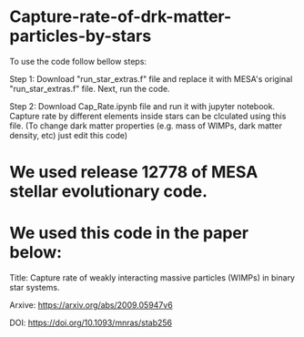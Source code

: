 # Capture-rate-of-drk-matter-particles-by-stars

To use the code follow bellow steps:

Step 1: Download "run_star_extras.f" file and replace it with MESA's original "run_star_extras.f" file. Next, run the code.

Step 2: Download Cap_Rate.ipynb file and run it with jupyter notebook. Capture rate by different elements inside stars can be clculated using this file. (To change dark matter properties (e.g. mass of WIMPs, dark matter density, etc) just edit this code)

# We used release 12778 of MESA stellar evolutionary code.

# We used this code in the paper below:
Title:  Capture rate of weakly interacting massive particles (WIMPs) in binary star systems.

Arxive: https://arxiv.org/abs/2009.05947v6

DOI:    https://doi.org/10.1093/mnras/stab256
